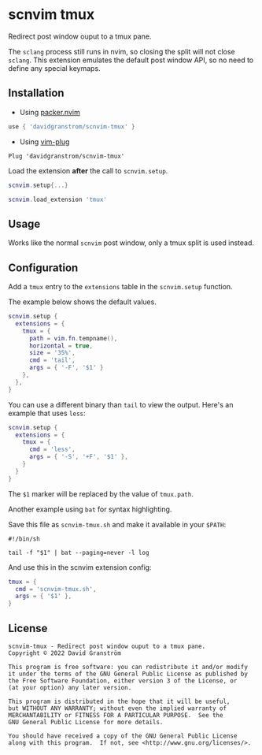 # scnvim tmux

Redirect post window ouput to a tmux pane.

The `sclang` process still runs in nvim, so closing the split will not close
`sclang`. This extension emulates the default post window API, so no need to
define any special keymaps.

## Installation

* Using [packer.nvim](https://github.com/wbthomason/packer.nvim)

```lua
use { 'davidgranstrom/scnvim-tmux' }
```

* Using [vim-plug](https://github.com/junegunn/vim-plug)

```vim
Plug 'davidgranstrom/scnvim-tmux'
```

Load the extension **after** the call to `scnvim.setup`.

```lua
scnvim.setup{...}

scnvim.load_extension 'tmux'
```

## Usage

Works like the normal `scnvim` post window, only a tmux split is used instead.

## Configuration

Add a `tmux` entry to the `extensions` table in the `scnvim.setup` function.

The example below shows the default values.

```lua
scnvim.setup {
  extensions = {
    tmux = {
      path = vim.fn.tempname(),
      horizontal = true,
      size = '35%',
      cmd = 'tail',
      args = { '-F', '$1' }
    },
  },
}
```

You can use a different binary than `tail` to view the output. Here's an example that uses `less`:

```lua
scnvim.setup {
  extensions = {
    tmux = {
      cmd = 'less',
      args = { '-S', '+F', '$1' },
    }
  }
}
```

The `$1` marker will be replaced by the value of `tmux.path`.

Another example using `bat` for syntax highlighting.

Save this file as `scnvim-tmux.sh` and make it available in your `$PATH`:

```shell
#!/bin/sh

tail -f "$1" | bat --paging=never -l log
```

And use this in the scnvim extension config:

```lua
tmux = {
  cmd = 'scnvim-tmux.sh',
  args = { '$1' },
}
```

## License

```
scnvim-tmux - Redirect post window ouput to a tmux pane.
Copyright © 2022 David Granström

This program is free software: you can redistribute it and/or modify
it under the terms of the GNU General Public License as published by
the Free Software Foundation, either version 3 of the License, or
(at your option) any later version.

This program is distributed in the hope that it will be useful,
but WITHOUT ANY WARRANTY; without even the implied warranty of
MERCHANTABILITY or FITNESS FOR A PARTICULAR PURPOSE.  See the
GNU General Public License for more details.

You should have received a copy of the GNU General Public License
along with this program.  If not, see <http://www.gnu.org/licenses/>.
```
